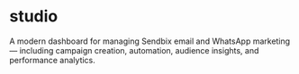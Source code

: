 # studio
A modern dashboard for managing Sendbix email and WhatsApp marketing — including campaign creation, automation, audience insights, and performance analytics.
